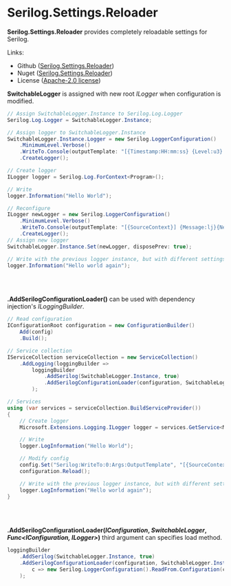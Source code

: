 # Serilog.Settings.Reloader
**Serilog.Settings.Reloader** provides completely reloadable settings for Serilog.

Links:
 * Github ([Serilog.Settings.Reloader](https://github.com/tagcode/serilog-settings-reloader))
 * Nuget ([Serilog.Settings.Reloader](https://www.nuget.org/packages/Serilog.Settings.Reloader))
 * License ([Apache-2.0 license](http://www.apache.org/licenses/LICENSE-2.0))

**SwitchableLogger** is assigned with new root *ILogger* when configuration is modified.
```C#
// Assign SwitchableLogger.Instance to Serilog.Log.Logger
Serilog.Log.Logger = SwitchableLogger.Instance;

// Assign logger to SwitchableLogger.Instance
SwitchableLogger.Instance.Logger = new Serilog.LoggerConfiguration()
    .MinimumLevel.Verbose()
    .WriteTo.Console(outputTemplate: "[{Timestamp:HH:mm:ss} {Level:u3} {SourceContext}] {Message:lj}{NewLine}{Exception}")
    .CreateLogger();

// Create logger
ILogger logger = Serilog.Log.ForContext<Program>();

// Write
logger.Information("Hello World");

// Reconfigure 
ILogger newLogger = new Serilog.LoggerConfiguration()
    .MinimumLevel.Verbose()
    .WriteTo.Console(outputTemplate: "[{SourceContext}] {Message:lj}{NewLine}{Exception}")
    .CreateLogger();
// Assign new logger
SwitchableLogger.Instance.Set(newLogger, disposePrev: true);

// Write with the previous logger instance, but with different settings
logger.Information("Hello world again");
```

<br/><br/>

**.AddSerilogConfigurationLoader()** can be used with dependency injection's *ILoggingBuilder*.
```C#
// Read configuration
IConfigurationRoot configuration = new ConfigurationBuilder()
    Add(config)
    .Build();

// Service collection
IServiceCollection serviceCollection = new ServiceCollection()
    .AddLogging(loggingBuilder =>
        loggingBuilder
            .AddSerilog(SwitchableLogger.Instance, true)
            .AddSerilogConfigurationLoader(configuration, SwitchableLogger.Instance)
        );

// Services
using (var services = serviceCollection.BuildServiceProvider())
{
    // Create logger
    Microsoft.Extensions.Logging.ILogger logger = services.GetService<Microsoft.Extensions.Logging.ILogger<Program>>();

    // Write
    logger.LogInformation("Hello World");

    // Modify config
    config.Set("Serilog:WriteTo:0:Args:OutputTemplate", "[{SourceContext}] {Message:lj}{NewLine}{Exception}");
    configuration.Reload();

    // Write with the previous logger instance, but with different settings
    logger.LogInformation("Hello world again");
}
```

<br/><br/>

**.AddSerilogConfigurationLoader(<i>IConfiguration</i>, <i>SwitchableLogger</i>, <i>Func&lt;IConfiguration, ILogger&gt;</i>)** third argument can specifies load method.
```C#
loggingBuilder
    .AddSerilog(SwitchableLogger.Instance, true)
    .AddSerilogConfigurationLoader(configuration, SwitchableLogger.Instance, 
        c => new Serilog.LoggerConfiguration().ReadFrom.Configuration(c).CreateLogger())
    );
```